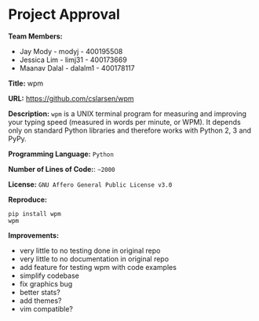 # Project Approval

**Team Members:**

- Jay Mody - modyj - 400195508
- Jessica Lim - limj31 - 400173669
- Maanav Dalal - dalalm1 - 400178117

**Title:** wpm

**URL:** https://github.com/cslarsen/wpm

**Description:**
`wpm` is a UNIX terminal program for measuring and improving your typing speed (measured in words per minute, or WPM).
It depends only on standard Python libraries and therefore works with Python 2, 3 and PyPy.

**Programming Language:** `Python`

**Number of Lines of Code:**: `~2000`

**License:** `GNU Affero General Public License v3.0`

**Reproduce:**

```shell
pip install wpm
wpm
```

**Improvements:**

- very little to no testing done in original repo
- very little to no documentation in original repo
- add feature for testing wpm with code examples
- simplify codebase
- fix graphics bug
- better stats?
- add themes?
- vim compatible?
